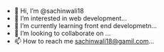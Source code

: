 - 👋 Hi, I’m @sachinwali18
- 👀 I’m interested in web development...
- 🌱 I’m currently learning front end developmetn...
- 💞️ I’m looking to collaborate on ...
- 📫 How to reach me sachinwali18@gamil.com...

<!---
sachinwali18/sachinwali18 is a ✨ special ✨ repository because its `README.md` (this file) appears on your GitHub profile.
You can click the Preview link to take a look at your changes.
--->
